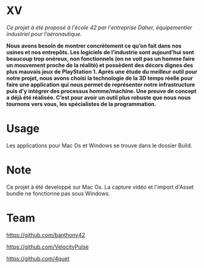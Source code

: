 # XV
*Ce projet à été proposé à l'école 42 par l'entreprise Daher, équipementier industriel pour l’aéronautique.*

**Nous avons besoin de montrer concrètement ce qu’on fait dans nos usines et nos
entrepôts.
Les logiciels de l’industrie sont aujourd’hui sont beaucoup trop onéreux, non fonctionnels
(on ne voit pas un homme faire un mouvement proche de la réalité) et possèdent des
décors dignes des plus mauvais jeux de PlayStation 1.
Après une étude du meilleur outil pour notre projet, nous avons choisi la technologie
de la 3D temps réelle pour faire une application qui nous permet de représenter notre
infrastructure puis d’y intégrer des processus homme/machine.
Une preuve de concept a déjà été réalisée. C’est pour avoir un outil plus robuste que nous
nous tournons vers vous, les spécialistes de la programmation.**


# Usage
Les applications pour Mac Os et Windows se trouve dans le dossier Build.

# Note
Ce projet à été developpé sur Mac Os.
La capture vidéo et l'import d'Asset bundle ne fonctionne pas sous Windows.

# Team
https://github.com/banthony42

https://github.com/VelocityPulse

https://github.com/4quet
